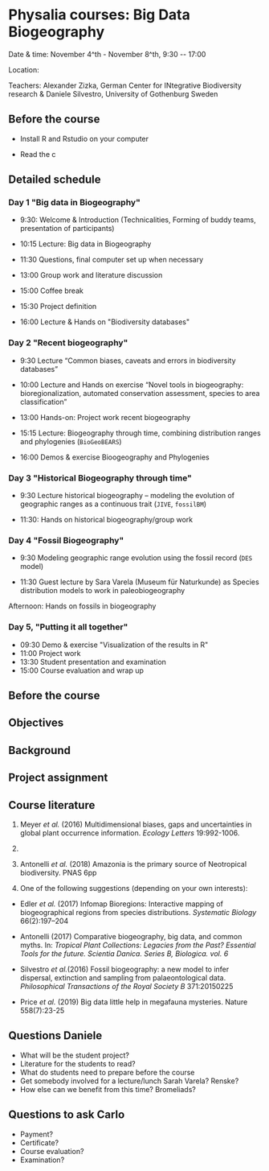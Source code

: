 # Physalia courses: Big Data Biogeography

Date & time: November 4^th - November 8^th, 9:30 -- 17:00 

Location:

Teachers: Alexander Zizka, German Center for INtegrative Biodiversity research & Daniele Silvestro, University of Gothenburg Sweden

## Before the course

- Install R and Rstudio on your computer

- Read the c


## Detailed schedule

### Day 1 "Big data in Biogeography"

-	9:30: Welcome & Introduction (Technicalities, Forming of buddy teams, presentation of participants)

-	10:15 Lecture: Big data in Biogeography

-	11:30 Questions, final computer set up when necessary

- 13:00 Group work and literature discussion

- 15:00 Coffee break

- 15:30 Project definition

- 16:00 Lecture & Hands on "Biodiversity databases"


### Day 2 "Recent biogeography"

- 9:30 Lecture “Common biases, caveats and errors in biodiversity databases”

- 10:00 Lecture and Hands on exercise “Novel tools in biogeography: bioregionalization, automated conservation assessment, species to area classification” 

- 13:00 Hands-on: Project work recent biogeography

- 15:15 Lecture: Biogeography through time, combining distribution ranges and phylogenies (`BioGeoBEARS`)

- 16:00 Demos & exercise Bioogeography and Phylogenies

### Day 3 "Historical Biogeography through time"

- 9:30 Lecture historical biogeography – modeling the evolution of geographic ranges as a continuous trait (`JIVE`, `fossilBM`)

- 11:30:	 Hands on historical biogeography/group work 



### Day 4 "Fossil Biogeography"

- 9:30	Modeling geographic range evolution using the fossil record (`DES` model)

- 11:30 Guest lecture by Sara Varela (Museum für Naturkunde) as Species distribution models to work in paleobiogeography

Afternoon: Hands on fossils in biogeography 

### Day 5, "Putting it all together"

- 09:30 Demo & exercise "Visualization of the results in R"
- 11:00 Project work
- 13:30 Student presentation and examination
- 15:00 Course evaluation and wrap up

## Before the course

## Objectives

## Background

## Project assignment

## Course literature

1. Meyer *et al.* (2016) Multidimensional biases, gaps and uncertainties in global plant occurrence information. *Ecology Letters* 19:992-1006.

2. 

3. Antonelli *et al.* (2018) Amazonia is the primary source of Neotropical biodiversity. PNAS 6pp

4. One of the following suggestions (depending on your own interests):

* Edler *et al.* (2017) Infomap Bioregions: Interactive mapping of biogeographical regions from species distributions. *Systematic Biology* 66(2):197–204

* Antonelli (2017) Comparative biogeography, big data, and common myths. In: *Tropical Plant Collections: Legacies from the Past? Essential Tools for the future. Scientia Danica. Series B, Biologica. vol. 6*

* Silvestro *et al.*(2016) Fossil biogeography: a new model to infer dispersal, extinction and sampling from palaeontological data. *Philosophical Transactions of the Royal Society B* 371:20150225

* Price *et al.* (2019) Big data little help in megafauna mysteries. Nature 558(7):23-25


## Questions Daniele
-	What will be the student project?
-	Literature for the students to read?
-	What do students need to prepare before the course
-	Get somebody involved for a lecture/lunch Sarah Varela? Renske?
-	How else can we benefit from this time? Bromeliads?

## Questions to ask Carlo
-	Payment?
-	Certificate?
- Course evaluation?
- Examination?
